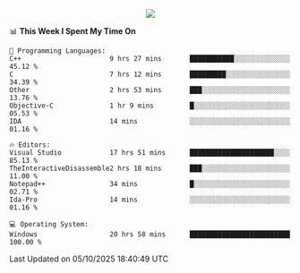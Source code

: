 <p align="center">
  <img src="https://readme-typing-svg.herokuapp.com?font=Cascadia+Code&weight=600&size=20&duration=5000&pause=1000&color=FFFFFF&center=true&vCenter=true&width=500&lines=IF+I'M+NOT+WORKING+-+IT+MEANS+I'M+DEAD+💀" />
</p>

<!--START_SECTION:waka-->
📊 **This Week I Spent My Time On** 

```text
💬 Programming Languages: 
C++                      9 hrs 27 mins       ███████████░░░░░░░░░░░░░░   45.12 % 
C                        7 hrs 12 mins       █████████░░░░░░░░░░░░░░░░   34.39 % 
Other                    2 hrs 53 mins       ███░░░░░░░░░░░░░░░░░░░░░░   13.76 % 
Objective-C              1 hr 9 mins         █░░░░░░░░░░░░░░░░░░░░░░░░   05.53 % 
IDA                      14 mins             ░░░░░░░░░░░░░░░░░░░░░░░░░   01.16 % 

🔥 Editors: 
Visual Studio            17 hrs 51 mins      █████████████████████░░░░   85.13 % 
TheInteractiveDisassemble2 hrs 18 mins       ███░░░░░░░░░░░░░░░░░░░░░░   11.00 % 
Notepad++                34 mins             █░░░░░░░░░░░░░░░░░░░░░░░░   02.71 % 
Ida-Pro                  14 mins             ░░░░░░░░░░░░░░░░░░░░░░░░░   01.16 % 

💻 Operating System: 
Windows                  20 hrs 58 mins      █████████████████████████   100.00 % 
```


 Last Updated on 05/10/2025 18:40:49 UTC
<!--END_SECTION:waka-->
